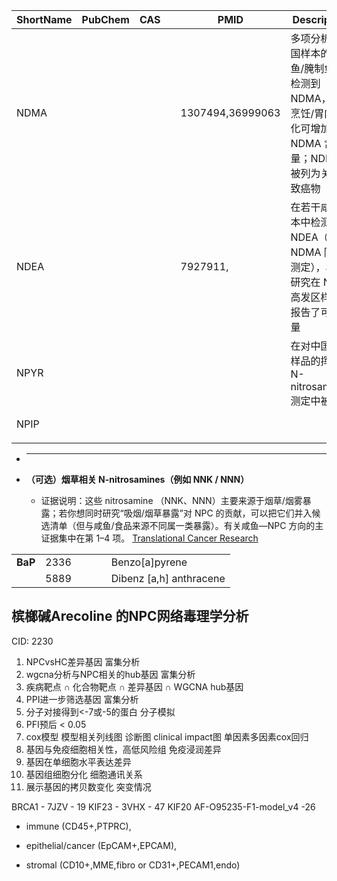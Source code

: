 

| ShortName | PubChem | CAS |     | PMID             | Description                                                  | FullName                                       |
| --------- | ------- | --- | --- | ---------------- | ------------------------------------------------------------ | ---------------------------------------------- |
| NDMA      |         |     |     | 1307494,36999063 | 多项分析在中国样本的咸鱼/腌制鱼里检测到 NDMA，且烹饪/胃内消化可增加 NDMA 含量；NDMA 被列为关注的致癌物 | N-nitrosodimethylamine (N-dimethylnitrosamine) |
| NDEA      |         |     |     | 7927911,         | 在若干咸鱼样本中检测到 NDEA（与 NDMA 同被测定），早期研究在 NPC 高发区样本里报告了可观含量        | N-nitrosodiethylamine                          |
| NPYR      |         |     |     |                  | 在对中国咸鱼样品的挥发性 N-nitrosamines 测定中被检出                           | N-nitrosopyrrolidine                           |
| NPIP      |         |     |     |                  |                                                              | N-nitrosopiperidine**                          |
|           |         |     |     |                  |                                                              |                                                |
- ****

        
- **（可选）烟草相关 N-nitrosamines（例如 NNK / NNN）**
    
    - 证据说明：这些 nitrosamine （NNK、NNN）主要来源于烟草/烟雾暴露；若你想同时研究“吸烟/烟草暴露”对 NPC 的贡献，可以把它们并入候选清单（但与咸鱼/食品来源不同属一类暴露）。有关咸鱼—NPC 方向的主证据集中在第 1–4 项。 [Translational Cancer Research](https://tcr.amegroups.org/article/view/63432/html?utm_source=chatgpt.com)





|         |      |     |     |     |                         |
| ------- | ---- | --- | --- | --- | ----------------------- |
| **BaP** | 2336 |     |     |     | Benzo[a]pyrene          |
|         | 5889 |     |     |     | Dibenz [a,h] anthracene |

## 槟榔碱Arecoline 的NPC网络毒理学分析
CID:  2230

1. NPCvsHC差异基因 富集分析
2. wgcna分析与NPC相关的hub基因 富集分析
3. 疾病靶点 ∩ 化合物靶点 ∩ 差异基因 ∩ WGCNA hub基因
4. PPI进一步筛选基因 富集分析
5. 分子对接得到<-7或-5的蛋白 分子模拟
6. PFI预后 < 0.05
7. cox模型 模型相关列线图 诊断图 clinical impact图 单因素多因素cox回归
8. 基因与免疫细胞相关性，高低风险组 免疫浸润差异
9. 基因在单细胞水平表达差异
10. 基因组细胞分化 细胞通讯关系
11. 展示基因的拷贝数变化 突变情况

BRCA1 - 7JZV - 19
KIF23 - 3VHX - 47
KIF20 AF-O95235-F1-model_v4 -26

- immune (CD45+,PTPRC),
    
- epithelial/cancer (EpCAM+,EPCAM),
    
- stromal (CD10+,MME,fibro or CD31+,PECAM1,endo)